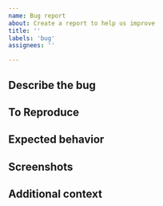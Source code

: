 ```yaml
---
name: Bug report
about: Create a report to help us improve
title: ''
labels: 'bug'
assignees: ''

---
```

## Describe the bug

<!-- A clear and concise description of what the bug is. -->

## To Reproduce

<!-- Steps to reproduce the behavior:

1. Go to '...'
2. Click on '....'
3. Scroll down to '....'
4. See error -->

## Expected behavior

<!-- A clear and concise description of what you expected to happen. -->

## Screenshots

<!-- If applicable, add screenshots to help explain your problem. -->

## Additional context

<!-- Add any other context about the problem here. -->
